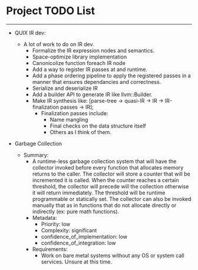 # Project TODO List

---

- QUIX IR dev:
  - A lot of work to do on IR dev. 
    - Formalize the IR expression nodes and semantics.
    - Space-optimize library implementation
    - Canonicolize function foreach IR node
    - Add a way to register IR passes at and runtime.
    - Add a phase ordering pipeline to apply the registered passes in a manner that ensures dependancies and correctness.
    - Serialize and deserialize IR
    - Add a builder API to generate IR like llvm::Builder.
    - Make IR synthesis like: [parse-tree -> quasi-IR -> IR -> IR-finalization passes -> IR];
      - Finalization passes include:
        - Name mangling
        - Final checks on the data structure itself
        - Others as I think of them.

- Garbage Collection
  - Summary:
    - A runtime-less garbage collection system that will have the collector invoked
      before every function that allocates memory returns to the caller. The collector
      will store a counter that will be incremented it is called. When the counter
      reaches a certain threshold, the collector will precede will the collection
      otherwise it will return immediately. The threshold will be runtime programmable
      or statically set. The collector can also be invoked manually that as in functions that do 
      not allocate directly or indirectly (ex: pure math functions).
    - Metadata:
      - Priority: low
      - Complexity: significant
      - confidence_of_implementation: low
      - confidence_of_integration: low
    - Requirements:
      - Work on bare metal systems without any OS or system call services.
      Unsure at this time.
